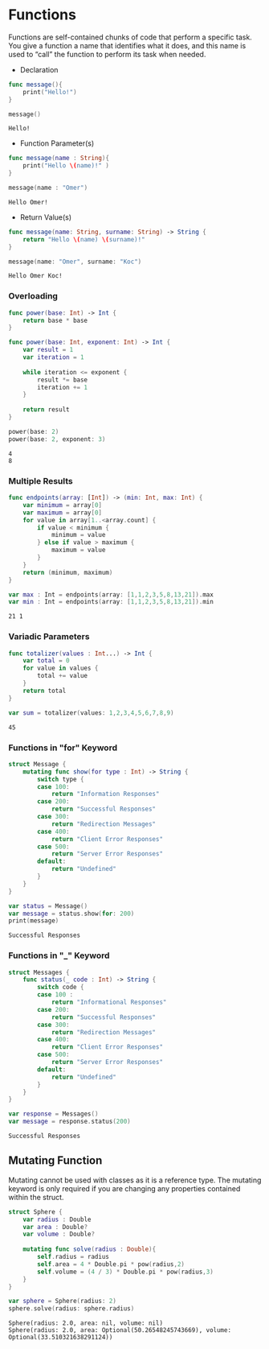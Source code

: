 # Functions
Functions are self-contained chunks of code that perform a specific task. You give a function a name that identifies what it does, and this name is used to “call” the function to perform its task when needed.

- Declaration
```swift
func message(){
    print("Hello!")
}
```
```swift
message()
```
```
Hello!
```

- Function Parameter(s)
```swift
func message(name : String){
    print("Hello \(name)!" )
}
```
```swift
message(name : "Omer")
```
```
Hello Omer!
```

- Return Value(s)
```swift
func message(name: String, surname: String) -> String {
    return "Hello \(name) \(surname)!"
}
```
```swift
message(name: "Omer", surname: "Koc")
```
```
Hello Omer Koc!
```

### Overloading
```swift
func power(base: Int) -> Int {
    return base * base
}

func power(base: Int, exponent: Int) -> Int {
    var result = 1
    var iteration = 1
    
    while iteration <= exponent {
        result *= base
        iteration += 1
    }
    
    return result
}
```
```swift
power(base: 2)
power(base: 2, exponent: 3)
```
```
4
8
```

### Multiple Results
```swift
func endpoints(array: [Int]) -> (min: Int, max: Int) {
    var minimum = array[0]
    var maximum = array[0]
    for value in array[1..<array.count] {
        if value < minimum {
            minimum = value
        } else if value > maximum {
            maximum = value
        }
    }
    return (minimum, maximum)
}
```
```swift
var max : Int = endpoints(array: [1,1,2,3,5,8,13,21]).max
var min : Int = endpoints(array: [1,1,2,3,5,8,13,21]).min
```
```
21 1
```

### Variadic Parameters
```swift
func totalizer(values : Int...) -> Int {
    var total = 0
    for value in values {
        total += value
    }
    return total
}
```
```swift
var sum = totalizer(values: 1,2,3,4,5,6,7,8,9)
```
```
45
```

### Functions in "for" Keyword
```swift
struct Message {
    mutating func show(for type : Int) -> String {
        switch type {
        case 100:
            return "Information Responses"
        case 200:
            return "Successful Responses"
        case 300:
            return "Redirection Messages"
        case 400:
            return "Client Error Responses"
        case 500:
            return "Server Error Responses"
        default:
            return "Undefined"
        }
    }
}

var status = Message()
var message = status.show(for: 200)
print(message)
```
```
Successful Responses
```

### Functions in "_" Keyword
```swift
struct Messages {
    func status(_ code : Int) -> String {
        switch code {
        case 100 :
            return "Informational Responses"
        case 200:
            return "Successful Responses"
        case 300:
            return "Redirection Messages"
        case 400:
            return "Client Error Responses"
        case 500:
            return "Server Error Responses"
        default:
            return "Undefined"
        }
    }
}

var response = Messages()
var message = response.status(200)
```
```
Successful Responses
```

## Mutating Function
Mutating cannot be used with classes as it is a reference type.
The mutating keyword is only required if you are changing any properties contained within the struct. 
```swift
struct Sphere {
    var radius : Double
    var area : Double?
    var volume : Double?
       
    mutating func solve(radius : Double){
        self.radius = radius
        self.area = 4 * Double.pi * pow(radius,2)
        self.volume = (4 / 3) * Double.pi * pow(radius,3)
    }
}
```
```swift
var sphere = Sphere(radius: 2)
sphere.solve(radius: sphere.radius)
```
```
Sphere(radius: 2.0, area: nil, volume: nil)
Sphere(radius: 2.0, area: Optional(50.26548245743669), volume: Optional(33.510321638291124))
```
